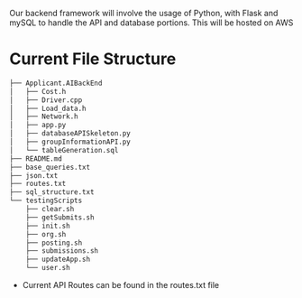 Our backend framework will involve the usage of Python, with Flask and mySQL to handle the API and database portions. This will be hosted on AWS

# Current File Structure
```bash
├── Applicant.AIBackEnd
│   ├── Cost.h
│   ├── Driver.cpp
│   ├── Load_data.h
│   ├── Network.h
│   ├── app.py
│   ├── databaseAPISkeleton.py
│   ├── groupInformationAPI.py
│   └── tableGeneration.sql
├── README.md
├── base_queries.txt
├── json.txt
├── routes.txt
├── sql_structure.txt
└── testingScripts
    ├── clear.sh
    ├── getSubmits.sh
    ├── init.sh
    ├── org.sh
    ├── posting.sh
    ├── submissions.sh
    ├── updateApp.sh
    └── user.sh
```

* Current API Routes can be found in the routes.txt file
